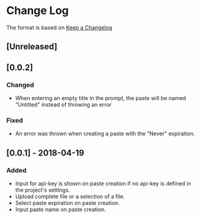 # Change Log

The format is based on [Keep a Changelog](http://keepachangelog.com/en/1.0.0/)

## [Unreleased]
## [0.0.2]
### Changed
- When entering an empty title in the prompt, the paste will be named "Untitled" instead of throwing an error
### Fixed
- An error was thrown when creating a paste with the "Never" expiration.

## [0.0.1] - 2018-04-19
### Added
- Input for api-key is shown on paste creation if no api-key is defined in the project's settings.
- Upload complete file or a selection of a file.
- Select paste expiration on paste creation.
- Input paste name on paste creation.
